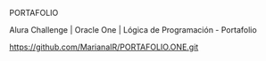 PORTAFOLIO

Alura Challenge | Oracle One | Lógica de Programación - Portafolio

https://github.com/MarianaIR/PORTAFOLIO.ONE.git

